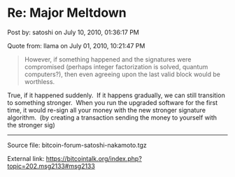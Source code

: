 # Re: Major Meltdown

Post by: satoshi on July 10, 2010, 01:36:17 PM

Quote from: llama on July 01, 2010, 10:21:47 PM

> However, if something happened and the signatures were compromised (perhaps integer factorization is solved, quantum computers?), then even agreeing upon the last valid block would be worthless.

True, if it happened suddenly. &nbsp;If it happens gradually, we can still transition to something stronger. &nbsp;When you run the upgraded software for the first time, it would re-sign all your money with the new stronger signature algorithm. &nbsp;(by creating a transaction sending the money to yourself with the stronger sig)

---

Source file: bitcoin-forum-satoshi-nakamoto.tgz

External link: https://bitcointalk.org/index.php?topic=202.msg2133#msg2133
